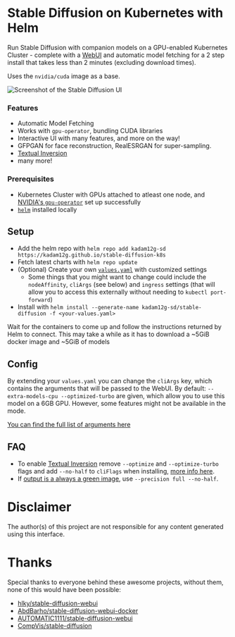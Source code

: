 # Stable Diffusion on Kubernetes with Helm

Run Stable Diffusion with companion models on a GPU-enabled Kubernetes Cluster - complete with a [WebUI](https://github.com/hlky/stable-diffusion-webui) and automatic model fetching for a 2 step install that takes less than 2 minutes (excluding download times).

Uses the `nvidia/cuda` image as a base.

![Screenshot of the Stable Diffusion UI](img/screenshot.png)

### Features

-   Automatic Model Fetching
-   Works with `gpu-operator`, bundling CUDA libraries
-   Interactive UI with many features, and more on the way!
-   GFPGAN for face reconstruction, RealESRGAN for super-sampling.
-   [Textual Inversion](https://github.com/hlky/sd-enable-textual-inversion)
-   many more!

### Prerequisites

-   Kubernetes Cluster with GPUs attached to atleast one node, and [NVIDIA's `gpu-operator`](https://github.com/NVIDIA/gpu-operator) set up successfully
-   [`helm`](https://helm.sh/docs/intro/install/) installed locally

## Setup

-   Add the helm repo with `helm repo add kadam12g-sd https://kadam12g.github.io/stable-diffusion-k8s`
-   Fetch latest charts with `helm repo update`
-   (Optional) Create your own [`values.yaml`](./charts/stable-diffusion/values.yaml) with customized settings
    -   Some things that you might want to change could include the `nodeAffinity`, `cliArgs` (see below) and `ingress` settings (that will allow you to access this externally without needing to `kubectl port-forward`)
-   Install with `helm install --generate-name kadam12g-sd/stable-diffusion -f <your-values.yaml>`

Wait for the containers to come up and follow the instructions returned by Helm to connect. This may take a while as it has to download a ~5GiB docker image and ~5GiB of models

## Config

By extending your `values.yaml` you can change the `cliArgs` key, which contains the arguments that will be passed to the WebUI. By default: `--extra-models-cpu --optimized-turbo` are given, which allow you to use this model on a 6GB GPU. However, some features might not be available in the mode.

[You can find the full list of arguments here](https://github.com/hlky/stable-diffusion/blob/c5b2c86f1479dec75b0e92dd37f9357a68594bda/scripts/webui.py)

## FAQ

-   To enable [Textual Inversion](https://github.com/hlky/sd-enable-textual-inversion) remove `--optimize` and `--optimize-turbo` flags and add `--no-half` to `cliFlags` when installing, [more info here](https://github.com/AbdBarho/stable-diffusion-webui-docker/issues/6).
-   If [output is a always a green image](https://github.com/AbdBarho/stable-diffusion-webui-docker/issues/9), use `--precision full --no-half`.

# Disclaimer

The author(s) of this project are not responsible for any content generated using this interface.

# Thanks

Special thanks to everyone behind these awesome projects, without them, none of this would have been possible:

-   [hlky/stable-diffusion-webui](https://github.com/hlky/stable-diffusion-webui)
-   [AbdBarho/stable-diffusion-webui-docker](https://github.com/AbdBarho/stable-diffusion-webui-docker/)
-   [AUTOMATIC1111/stable-diffusion-webui](https://github.com/AUTOMATIC1111/stable-diffusion-webui)
-   [CompVis/stable-diffusion](https://github.com/CompVis/stable-diffusion)
